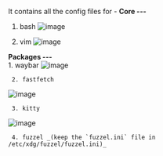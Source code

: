 It contains all the config files for - 
**Core ---**<br>
  1. bash
     ![image](https://github.com/user-attachments/assets/4f054b42-9922-43b5-9115-f405560346bd)

  2. vim
     ![image](https://github.com/user-attachments/assets/cc1d1624-e497-4ce9-87ce-c927ffc52a6d)

**Packages ---**<br>
     1. waybar
     ![image](https://github.com/user-attachments/assets/54ea71a9-c27b-435a-8275-e79981bb6e81)

     2. fastfetch
  ![image](https://github.com/user-attachments/assets/e46c043d-02dd-4640-aa41-d09ee5709baf)

     3. kitty
  ![image](https://github.com/user-attachments/assets/1d115168-436e-4be9-9e06-6c15cee164f7)

     4. fuzzel _(keep the `fuzzel.ini` file in /etc/xdg/fuzzel/fuzzel.ini)_
     
